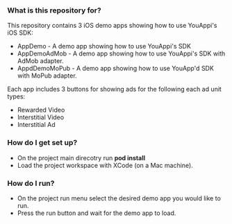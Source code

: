 ### What is this repository for? ###

This repository contains 3 iOS demo apps showing how to use YouAppi's iOS SDK:
* AppDemo - A demo app showing how to use YouAppi's SDK
* AppDemoAdMob - A demo app showing how to use YouAppi's SDK with AdMob adapter.
* AppdDemoMoPub - A demo app showing how to use YouApp'd SDK with MoPub adapter.

Each app includes 3 buttons for showing ads for the following each ad unit types:

* Rewarded Video
* Interstitial Video
* Interstitial Ad

### How do I get set up? ###

* On the project main direcotry run **pod install**
* Load the project workspace with XCode (on a Mac machine).

### How do I run? ###

* On the project run menu select the desired demo app you would like to run.
* Press the run button and wait for the demo app to load.

